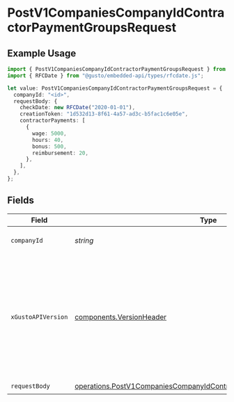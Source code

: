 # PostV1CompaniesCompanyIdContractorPaymentGroupsRequest

## Example Usage

```typescript
import { PostV1CompaniesCompanyIdContractorPaymentGroupsRequest } from "@gusto/embedded-api/models/operations/postv1companiescompanyidcontractorpaymentgroups.js";
import { RFCDate } from "@gusto/embedded-api/types/rfcdate.js";

let value: PostV1CompaniesCompanyIdContractorPaymentGroupsRequest = {
  companyId: "<id>",
  requestBody: {
    checkDate: new RFCDate("2020-01-01"),
    creationToken: "1d532d13-8f61-4a57-ad3c-b5fac1c6e05e",
    contractorPayments: [
      {
        wage: 5000,
        hours: 40,
        bonus: 500,
        reimbursement: 20,
      },
    ],
  },
};
```

## Fields

| Field                                                                                                                                                                                                                        | Type                                                                                                                                                                                                                         | Required                                                                                                                                                                                                                     | Description                                                                                                                                                                                                                  |
| ---------------------------------------------------------------------------------------------------------------------------------------------------------------------------------------------------------------------------- | ---------------------------------------------------------------------------------------------------------------------------------------------------------------------------------------------------------------------------- | ---------------------------------------------------------------------------------------------------------------------------------------------------------------------------------------------------------------------------- | ---------------------------------------------------------------------------------------------------------------------------------------------------------------------------------------------------------------------------- |
| `companyId`                                                                                                                                                                                                                  | *string*                                                                                                                                                                                                                     | :heavy_check_mark:                                                                                                                                                                                                           | The UUID of the company                                                                                                                                                                                                      |
| `xGustoAPIVersion`                                                                                                                                                                                                           | [components.VersionHeader](../../models/components/versionheader.md)                                                                                                                                                         | :heavy_minus_sign:                                                                                                                                                                                                           | Determines the date-based API version associated with your API call. If none is provided, your application's [minimum API version](https://docs.gusto.com/embedded-payroll/docs/api-versioning#minimum-api-version) is used. |
| `requestBody`                                                                                                                                                                                                                | [operations.PostV1CompaniesCompanyIdContractorPaymentGroupsRequestBody](../../models/operations/postv1companiescompanyidcontractorpaymentgroupsrequestbody.md)                                                               | :heavy_check_mark:                                                                                                                                                                                                           | N/A                                                                                                                                                                                                                          |